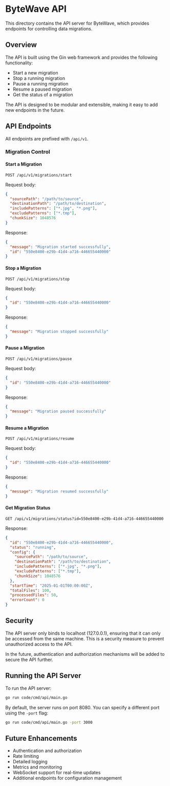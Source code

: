 # ByteWave API

This directory contains the API server for ByteWave, which provides endpoints for controlling data migrations.

## Overview

The API is built using the Gin web framework and provides the following functionality:

- Start a new migration
- Stop a running migration
- Pause a running migration
- Resume a paused migration
- Get the status of a migration

The API is designed to be modular and extensible, making it easy to add new endpoints in the future.

## API Endpoints

All endpoints are prefixed with `/api/v1`.

### Migration Control

#### Start a Migration

```
POST /api/v1/migrations/start
```

Request body:
```json
{
  "sourcePath": "/path/to/source",
  "destinationPath": "/path/to/destination",
  "includePatterns": ["*.jpg", "*.png"],
  "excludePatterns": ["*.tmp"],
  "chunkSize": 1048576
}
```

Response:
```json
{
  "message": "Migration started successfully",
  "id": "550e8400-e29b-41d4-a716-446655440000"
}
```

#### Stop a Migration

```
POST /api/v1/migrations/stop
```

Request body:
```json
{
  "id": "550e8400-e29b-41d4-a716-446655440000"
}
```

Response:
```json
{
  "message": "Migration stopped successfully"
}
```

#### Pause a Migration

```
POST /api/v1/migrations/pause
```

Request body:
```json
{
  "id": "550e8400-e29b-41d4-a716-446655440000"
}
```

Response:
```json
{
  "message": "Migration paused successfully"
}
```

#### Resume a Migration

```
POST /api/v1/migrations/resume
```

Request body:
```json
{
  "id": "550e8400-e29b-41d4-a716-446655440000"
}
```

Response:
```json
{
  "message": "Migration resumed successfully"
}
```

#### Get Migration Status

```
GET /api/v1/migrations/status?id=550e8400-e29b-41d4-a716-446655440000
```

Response:
```json
{
  "id": "550e8400-e29b-41d4-a716-446655440000",
  "status": "running",
  "config": {
    "sourcePath": "/path/to/source",
    "destinationPath": "/path/to/destination",
    "includePatterns": ["*.jpg", "*.png"],
    "excludePatterns": ["*.tmp"],
    "chunkSize": 1048576
  },
  "startTime": "2025-01-01T00:00:00Z",
  "totalFiles": 100,
  "processedFiles": 50,
  "errorCount": 0
}
```

## Security

The API server only binds to localhost (127.0.0.1), ensuring that it can only be accessed from the same machine. This is a security measure to prevent unauthorized access to the API.

In the future, authentication and authorization mechanisms will be added to secure the API further.

## Running the API Server

To run the API server:

```bash
go run code/cmd/api/main.go
```

By default, the server runs on port 8080. You can specify a different port using the `-port` flag:

```bash
go run code/cmd/api/main.go -port 3000
```

## Future Enhancements

- Authentication and authorization
- Rate limiting
- Detailed logging
- Metrics and monitoring
- WebSocket support for real-time updates
- Additional endpoints for configuration management